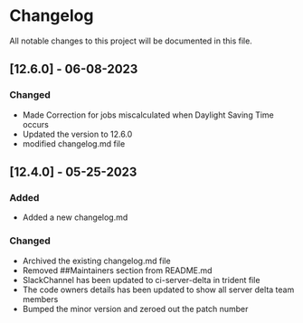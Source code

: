 # Changelog

All notable changes to this project will be documented in this file.

## [12.6.0] - 06-08-2023

### Changed

- Made Correction for jobs miscalculated when Daylight Saving Time occurs
- Updated the version to 12.6.0
- modified changelog.md file

## [12.4.0] - 05-25-2023

### Added

- Added a new changelog.md

### Changed

- Archived the existing changelog.md file
- Removed ##Maintainers section from README.md
- SlackChannel has been updated to ci-server-delta in trident file
- The code owners details has been updated to show all server delta team members
- Bumped the minor version and zeroed out the patch number